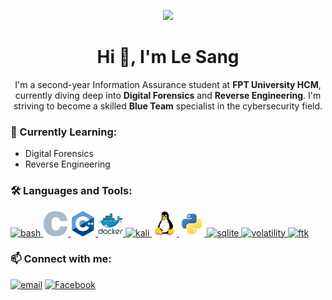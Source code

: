 <p align="center">
  <img src="https://camo.githubusercontent.com/014f90cd624f266fe9866f1cbc4e1d36f9582344c005c9be4fe628b042a2ac60/68747470733a2f2f6d656469612e67697068792e636f6d2f6d656469612f77695459314a4d4236787655556a755052482f67697068792e676966" width="50%" />
</p>

<h1 align="center">Hi 👋, I'm Le Sang</h1>

<p align="center">
  I'm a second-year Information Assurance student at <strong>FPT University HCM</strong>, currently diving deep into <strong>Digital Forensics</strong> and <strong>Reverse Engineering</strong>.
  I'm striving to become a skilled <strong>Blue Team</strong> specialist in the cybersecurity field.
</p>

<h3 align="left">🌱 Currently Learning:</h3>
<ul>
  <li>Digital Forensics</li>
  <li>Reverse Engineering</li>
</ul>

<h3 align="left">🛠 Languages and Tools:</h3>
<p align="left">
  <a href="https://www.gnu.org/software/bash/" target="_blank" rel="noreferrer">
    <img src="https://www.vectorlogo.zone/logos/gnu_bash/gnu_bash-icon.svg" alt="bash" width="40" height="40"/>
  </a>
  <a href="https://www.cprogramming.com/" target="_blank" rel="noreferrer">
    <img src="https://raw.githubusercontent.com/devicons/devicon/master/icons/c/c-original.svg" alt="c" width="40" height="40"/>
  </a>
  <a href="https://www.w3schools.com/cpp/" target="_blank" rel="noreferrer">
    <img src="https://raw.githubusercontent.com/devicons/devicon/master/icons/cplusplus/cplusplus-original.svg" alt="cplusplus" width="40" height="40"/>
  </a>
  <a href="https://www.docker.com/" target="_blank" rel="noreferrer">
    <img src="https://raw.githubusercontent.com/devicons/devicon/master/icons/docker/docker-original-wordmark.svg" alt="docker" width="40" height="40"/>
  </a>
  <a href="https://www.kali.org/" target="_blank" rel="noreferrer">
    <img src="https://upload.wikimedia.org/wikipedia/commons/thumb/2/2b/Kali-dragon-icon.svg/1200px-Kali-dragon-icon.svg.png" alt="kali" width="40" height="40"/>
  </a>
  <a href="https://www.linux.org/" target="_blank" rel="noreferrer">
    <img src="https://raw.githubusercontent.com/devicons/devicon/master/icons/linux/linux-original.svg" alt="linux" width="40" height="40"/>
  </a>
  <a href="https://www.python.org" target="_blank" rel="noreferrer">
    <img src="https://raw.githubusercontent.com/devicons/devicon/master/icons/python/python-original.svg" alt="python" width="40" height="40"/>
  </a>
  <a href="https://www.sqlite.org/" target="_blank" rel="noreferrer">
    <img src="https://www.vectorlogo.zone/logos/sqlite/sqlite-icon.svg" alt="sqlite" width="40" height="40"/>
  </a>
  <a href="https://volatilityfoundation.org/" target="_blank" rel="noreferrer">
    <img src="https://volatilityfoundation.org/wp-content/uploads/2023/11/IMG_6307.png" alt="volatility" width="40" height="40"/>
  </a>
  <a href="https://www.exterro.com/digital-forensics-software/ftk-imager" target="_blank" rel="noreferrer">
    <img src="https://img.informer.com/icons/png/128/3555/3555359.png" alt="ftk" width="40" height="40"/>
  </a>
</p>


<h3 align="left">📫 Connect with me:</h3>
<p align="left">
  <a href="mailto:sanglfu23@gmail.com"><img src="https://cdn-icons-png.flaticon.com/512/732/732200.png" alt="email" height="30" width="30"/></a>
  <a href="https://www.facebook.com/GnasEel.23/" target="_blank"><img src="https://cdn-icons-png.flaticon.com/512/733/733547.png" alt="Facebook" height="30" width="30"/></a>
</p>
